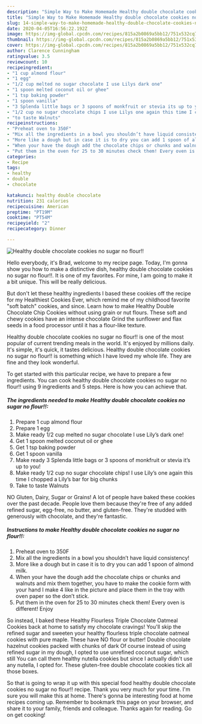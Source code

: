 ```yaml
---
description: "Simple Way to Make Homemade Healthy double chocolate cookies no sugar no flour!!"
title: "Simple Way to Make Homemade Healthy double chocolate cookies no sugar no flour!!"
slug: 14-simple-way-to-make-homemade-healthy-double-chocolate-cookies-no-sugar-no-flour
date: 2020-04-05T16:56:22.192Z
image: https://img-global.cpcdn.com/recipes/815a2b0869a5bb12/751x532cq70/healthy-double-chocolate-cookies-no-sugar-no-flour-recipe-main-photo.jpg
thumbnail: https://img-global.cpcdn.com/recipes/815a2b0869a5bb12/751x532cq70/healthy-double-chocolate-cookies-no-sugar-no-flour-recipe-main-photo.jpg
cover: https://img-global.cpcdn.com/recipes/815a2b0869a5bb12/751x532cq70/healthy-double-chocolate-cookies-no-sugar-no-flour-recipe-main-photo.jpg
author: Clarence Cunningham
ratingvalue: 3.5
reviewcount: 10
recipeingredient:
- "1 cup almond flour"
- "1 egg"
- "1/2 cup melted no sugar chocolate I use Lilys dark one"
- "1 spoon melted coconut oil or ghee"
- "1 tsp baking powder"
- "1 spoon vanilla"
- "3 Splenda little bags or 3 spoons of monkfruit or stevia its up to you"
- "1/2 cup no sugar chocolate chips I use Lilys one again this time I chopped a Lilys bar for big chunks"
- "to taste Walnuts"
recipeinstructions:
- "Preheat oven to 350F"
- "Mix all the ingredients in a bowl you shouldn’t have liquid consistency!"
- "More like a dough but in case it is to dry you can add 1 spoon of almond milk."
- "When your have the dough add the chocolate chips or chunks and walnuts and mix them together, you have to make the cookie form with your hand I make 4 like in the picture and place them in the tray with oven paper so the don’t stick."
- "Put them in the oven for 25 to 30 minutes check them! Every oven is different! Enjoy"
categories:
- Recipe
tags:
- healthy
- double
- chocolate

katakunci: healthy double chocolate 
nutrition: 231 calories
recipecuisine: American
preptime: "PT19M"
cooktime: "PT54M"
recipeyield: "2"
recipecategory: Dinner

---
```



![Healthy double chocolate cookies no sugar no flour!!](https://img-global.cpcdn.com/recipes/815a2b0869a5bb12/751x532cq70/healthy-double-chocolate-cookies-no-sugar-no-flour-recipe-main-photo.jpg)

Hello everybody, it's Brad, welcome to my recipe page. Today, I'm gonna show you how to make a distinctive dish, healthy double chocolate cookies no sugar no flour!!. It is one of my favorites. For mine, I am going to make it a bit unique. This will be really delicious.

But don&#39;t let these healthy ingredients I based these cookies off the recipe for my Healthiest Cookies Ever, which remind me of my childhood favorite &#34;soft batch&#34; cookies, and since. Learn how to make Healthy Double Chocolate Chip Cookies without using grain or nut flours. These soft and chewy cookies have an intense chocolate Grind the sunflower and flax seeds in a food processor until it has a flour-like texture.

Healthy double chocolate cookies no sugar no flour!! is one of the most popular of current trending meals in the world. It's enjoyed by millions daily. It's simple, it's quick, it tastes delicious. Healthy double chocolate cookies no sugar no flour!! is something which I have loved my whole life. They are fine and they look wonderful.


To get started with this particular recipe, we have to prepare a few ingredients. You can cook healthy double chocolate cookies no sugar no flour!! using 9 ingredients and 5 steps. Here is how you can achieve that.

##### The ingredients needed to make Healthy double chocolate cookies no sugar no flour!!:

1. Prepare 1 cup almond flour
1. Prepare 1 egg
1. Make ready 1/2 cup melted no sugar chocolate I use Lily’s dark one!
1. Get 1 spoon melted coconut oil or ghee
1. Get 1 tsp baking powder
1. Get 1 spoon vanilla
1. Make ready 3 Splenda little bags or 3 spoons of monkfruit or stevia it’s up to you!
1. Make ready 1/2 cup no sugar chocolate chips! I use Lily’s one again this time I chopped a Lily’s bar for big chunks
1. Take to taste Walnuts


NO Gluten, Dairy, Sugar or Grains! A lot of people have baked these cookies over the past decade. People love them because they&#39;re free of any added refined sugar, egg-free, no butter, and gluten-free. They&#39;re studded with generously with chocolate, and they&#39;re fantastic. 

##### Instructions to make Healthy double chocolate cookies no sugar no flour!!:

1. Preheat oven to 350F
1. Mix all the ingredients in a bowl you shouldn’t have liquid consistency!
1. More like a dough but in case it is to dry you can add 1 spoon of almond milk.
1. When your have the dough add the chocolate chips or chunks and walnuts and mix them together, you have to make the cookie form with your hand I make 4 like in the picture and place them in the tray with oven paper so the don’t stick.
1. Put them in the oven for 25 to 30 minutes check them! Every oven is different! Enjoy


So instead, I baked these Healthy Flourless Triple Chocolate Oatmeal Cookies back at home to satisfy my chocolate cravings! You&#39;ll skip the refined sugar and sweeten your healthy flourless triple chocolate oatmeal cookies with pure maple. These have NO flour or butter! Double chocolate hazelnut cookies packed with chunks of dark Of course instead of using refined sugar in my dough, I opted to use unrefined coconut sugar, which still You can call them healthy nutella cookies but since I actually didn&#39;t use any nutella, I opted for. These gluten-free double chocolate cookies tick all those boxes. 

So that is going to wrap it up with this special food healthy double chocolate cookies no sugar no flour!! recipe. Thank you very much for your time. I'm sure you will make this at home. There's gonna be interesting food at home recipes coming up. Remember to bookmark this page on your browser, and share it to your family, friends and colleague. Thanks again for reading. Go on get cooking!
